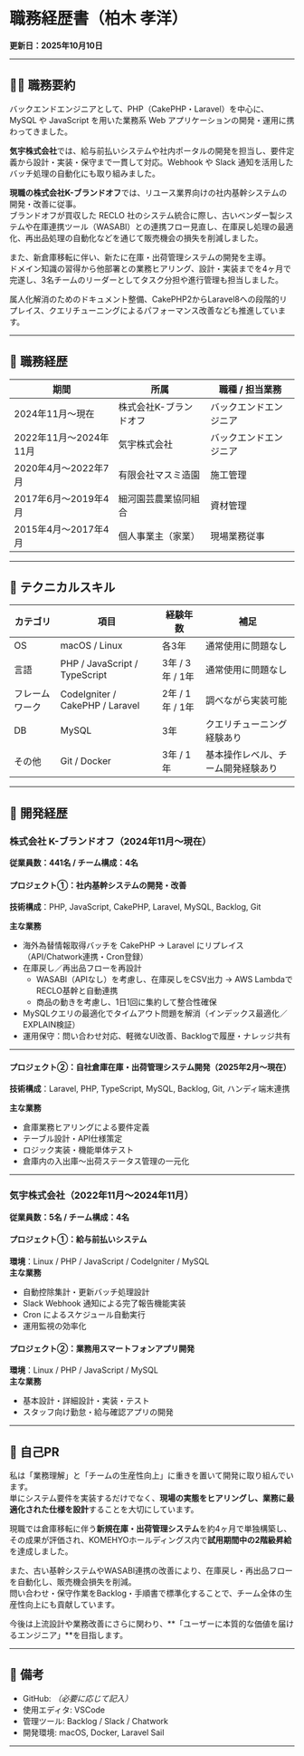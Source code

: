 # 職務経歴書（柏木 孝洋）

**更新日：2025年10月10日**

---

## 🧑‍💻 職務要約

バックエンドエンジニアとして、PHP（CakePHP・Laravel）を中心に、MySQL や JavaScript を用いた業務系 Web アプリケーションの開発・運用に携わってきました。

**気宇株式会社**では、給与前払いシステムや社内ポータルの開発を担当し、要件定義から設計・実装・保守まで一貫して対応。Webhook や Slack 通知を活用したバッチ処理の自動化にも取り組みました。

**現職の株式会社K-ブランドオフ**では、リユース業界向けの社内基幹システムの開発・改善に従事。  
ブランドオフが買収した RECLO 社のシステム統合に際し、古いベンダー製システムや在庫連携ツール（WASABI）との連携フロー見直し、在庫戻し処理の最適化、再出品処理の自動化などを通じて販売機会の損失を削減しました。

また、新倉庫移転に伴い、新たに在庫・出荷管理システムの開発を主導。  
ドメイン知識の習得から他部署との業務ヒアリング、設計・実装までを4ヶ月で完遂し、3名チームのリーダーとしてタスク分担や進行管理も担当しました。

属人化解消のためのドキュメント整備、CakePHP2からLaravel8への段階的リプレイス、クエリチューニングによるパフォーマンス改善なども推進しています。

---

## 💼 職務経歴

| 期間 | 所属 | 職種 / 担当業務 |
|------|------|----------------|
| 2024年11月〜現在 | 株式会社K-ブランドオフ | バックエンドエンジニア |
| 2022年11月〜2024年11月 | 気宇株式会社 | バックエンドエンジニア |
| 2020年4月〜2022年7月 | 有限会社マスミ造園 | 施工管理 |
| 2017年6月〜2019年4月 | 細河園芸農業協同組合 | 資材管理 |
| 2015年4月〜2017年4月 | 個人事業主（家業） | 現場業務従事 |

---

## 🧠 テクニカルスキル

| カテゴリ | 項目 | 経験年数 | 補足 |
|-----------|------|----------|------|
| OS | macOS / Linux | 各3年 | 通常使用に問題なし |
| 言語 | PHP / JavaScript / TypeScript | 3年 / 3年 / 1年 | 通常使用に問題なし |
| フレームワーク | CodeIgniter / CakePHP / Laravel | 2年 / 1年 / 1年 | 調べながら実装可能 |
| DB | MySQL | 3年 | クエリチューニング経験あり |
| その他 | Git / Docker | 3年 / 1年 | 基本操作レベル、チーム開発経験あり |

---

## 🚀 開発経歴

### 株式会社 K-ブランドオフ（2024年11月〜現在）
**従業員数：441名 / チーム構成：4名**

#### プロジェクト①：社内基幹システムの開発・改善
**技術構成**：PHP, JavaScript, CakePHP, Laravel, MySQL, Backlog, Git

**主な業務**
- 海外為替情報取得バッチを CakePHP → Laravel にリプレイス（API/Chatwork連携・Cron登録）
- 在庫戻し／再出品フローを再設計
  - WASABI（APIなし）を考慮し、在庫戻しをCSV出力 → AWS LambdaでRECLO基幹と自動連携  
  - 商品の動きを考慮し、1日1回に集約して整合性確保
- MySQLクエリの最適化でタイムアウト問題を解消（インデックス最適化／EXPLAIN検証）
- 運用保守：問い合わせ対応、軽微なUI改善、Backlogで履歴・ナレッジ共有

---

#### プロジェクト②：自社倉庫在庫・出荷管理システム開発（2025年2月〜現在）
**技術構成**：Laravel, PHP, TypeScript, MySQL, Backlog, Git, ハンディ端末連携

**主な業務**
- 倉庫業務ヒアリングによる要件定義
- テーブル設計・API仕様策定
- ロジック実装・機能単体テスト
- 倉庫内の入出庫〜出荷ステータス管理の一元化

---

### 気宇株式会社（2022年11月〜2024年11月）
**従業員数：5名 / チーム構成：4名**

#### プロジェクト①：給与前払いシステム
**環境**：Linux / PHP / JavaScript / CodeIgniter / MySQL  
**主な業務**
- 自動控除集計・更新バッチ処理設計
- Slack Webhook 通知による完了報告機能実装
- Cron によるスケジュール自動実行
- 運用監視の効率化

#### プロジェクト②：業務用スマートフォンアプリ開発
**環境**：Linux / PHP / JavaScript / MySQL  
**主な業務**
- 基本設計・詳細設計・実装・テスト
- スタッフ向け勤怠・給与確認アプリの開発

---

## 🧩 自己PR

私は「業務理解」と「チームの生産性向上」に重きを置いて開発に取り組んでいます。  
単にシステム要件を実装するだけでなく、**現場の実態をヒアリングし、業務に最適化された仕様を設計**することを大切にしています。

現職では倉庫移転に伴う**新規在庫・出荷管理システム**を約4ヶ月で単独構築し、  
その成果が評価され、KOMEHYOホールディングス内で**試用期間中の2階級昇給**を達成しました。

また、古い基幹システムやWASABI連携の改善により、在庫戻し・再出品フローを自動化し、販売機会損失を削減。  
問い合わせ・保守作業をBacklog・手順書で標準化することで、チーム全体の生産性向上にも貢献しています。

今後は上流設計や業務改善にさらに関わり、**「ユーザーに本質的な価値を届けるエンジニア」**を目指します。

---

## 📎 備考
- GitHub: *（必要に応じて記入）*  
- 使用エディタ: VSCode  
- 管理ツール: Backlog / Slack / Chatwork  
- 開発環境: macOS, Docker, Laravel Sail

---

